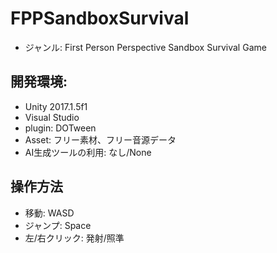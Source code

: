 # FPPSandboxSurvival
- ジャンル: First Person Perspective Sandbox Survival Game

## 開発環境:
- Unity 2017.1.5f1  
- Visual Studio  
- plugin: DOTween
- Asset: フリー素材、フリー音源データ
- AI生成ツールの利用: なし/None 

## 操作方法
- 移動: WASD    
- ジャンプ: Space  
- 左/右クリック: 発射/照準
